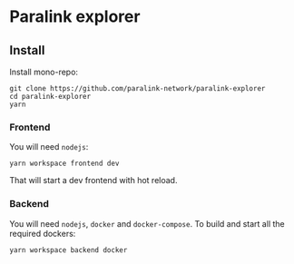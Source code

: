 # Paralink explorer

## Install

Install mono-repo:

```
git clone https://github.com/paralink-network/paralink-explorer
cd paralink-explorer
yarn
```

### Frontend

You will need `nodejs`:

```
yarn workspace frontend dev
```

That will start a dev frontend with hot reload. 

### Backend

You will need `nodejs`, `docker` and `docker-compose`. To build and start all the required dockers:

```
yarn workspace backend docker
```

